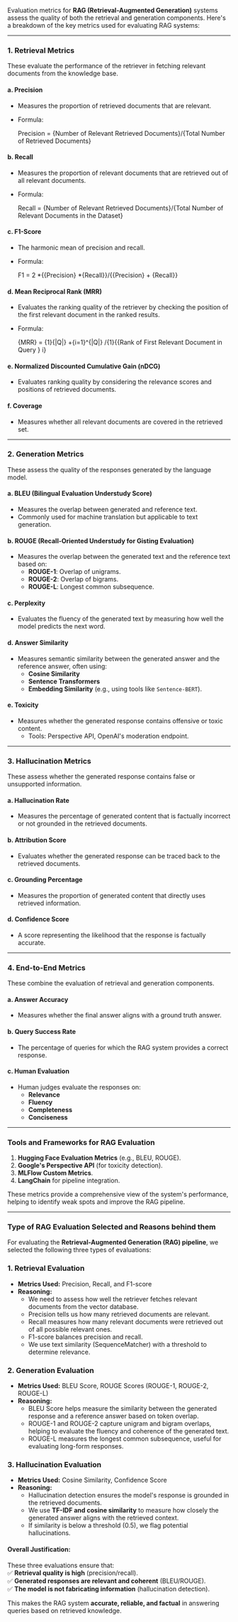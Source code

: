 Evaluation metrics for **RAG (Retrieval-Augmented Generation)** systems assess the quality of both the retrieval and generation components. Here's a breakdown of the key metrics used for evaluating RAG systems:

---

### 1. **Retrieval Metrics**
These evaluate the performance of the retriever in fetching relevant documents from the knowledge base.

#### a. **Precision**
- Measures the proportion of retrieved documents that are relevant.
- Formula:  
  
  Precision = {Number of Relevant Retrieved Documents}/{Total Number of Retrieved Documents}
  

#### b. **Recall**
- Measures the proportion of relevant documents that are retrieved out of all relevant documents.
- Formula:  
  
  Recall = {Number of Relevant Retrieved Documents}/{Total Number of Relevant Documents in the Dataset}
  

#### c. **F1-Score**
- The harmonic mean of precision and recall.
- Formula:  
  
  F1 = 2 *{{Precision} *{Recall}}/{{Precision} + {Recall}}
  

#### d. **Mean Reciprocal Rank (MRR)**
- Evaluates the ranking quality of the retriever by checking the position of the first relevant document in the ranked results.
- Formula:  
  
  {MRR} = {1}{|Q|} +{i=1}^{|Q|} /{1}{{Rank of First Relevant Document in Query } i}
  

#### e. **Normalized Discounted Cumulative Gain (nDCG)**
- Evaluates ranking quality by considering the relevance scores and positions of retrieved documents.

#### f. **Coverage**
- Measures whether all relevant documents are covered in the retrieved set.

---

### 2. **Generation Metrics**
These assess the quality of the responses generated by the language model.

#### a. **BLEU (Bilingual Evaluation Understudy Score)**
- Measures the overlap between generated and reference text.
- Commonly used for machine translation but applicable to text generation.

#### b. **ROUGE (Recall-Oriented Understudy for Gisting Evaluation)**
- Measures the overlap between the generated text and the reference text based on:
  - **ROUGE-1**: Overlap of unigrams.
  - **ROUGE-2**: Overlap of bigrams.
  - **ROUGE-L**: Longest common subsequence.

#### c. **Perplexity**
- Evaluates the fluency of the generated text by measuring how well the model predicts the next word.

#### d. **Answer Similarity**
- Measures semantic similarity between the generated answer and the reference answer, often using:
  - **Cosine Similarity**
  - **Sentence Transformers**
  - **Embedding Similarity** (e.g., using tools like `Sentence-BERT`).

#### e. **Toxicity**
- Measures whether the generated response contains offensive or toxic content.
  - Tools: Perspective API, OpenAI's moderation endpoint.

---

### 3. **Hallucination Metrics**
These assess whether the generated response contains false or unsupported information.

#### a. **Hallucination Rate**
- Measures the percentage of generated content that is factually incorrect or not grounded in the retrieved documents.

#### b. **Attribution Score**
- Evaluates whether the generated response can be traced back to the retrieved documents.

#### c. **Grounding Percentage**
- Measures the proportion of generated content that directly uses retrieved information.

#### d. **Confidence Score**
- A score representing the likelihood that the response is factually accurate.

---

### 4. **End-to-End Metrics**
These combine the evaluation of retrieval and generation components.

#### a. **Answer Accuracy**
- Measures whether the final answer aligns with a ground truth answer.

#### b. **Query Success Rate**
- The percentage of queries for which the RAG system provides a correct response.

#### c. **Human Evaluation**
- Human judges evaluate the responses on:
  - **Relevance**
  - **Fluency**
  - **Completeness**
  - **Conciseness**

---

### Tools and Frameworks for RAG Evaluation
1. **Hugging Face Evaluation Metrics** (e.g., BLEU, ROUGE).
2. **Google's Perspective API** (for toxicity detection).
3. **MLFlow Custom Metrics**.
4. **LangChain** for pipeline integration.

These metrics provide a comprehensive view of the system's performance, helping to identify weak spots and improve the RAG pipeline.


---

### **Type of RAG Evaluation Selected and Reasons behind them**  
  
For evaluating the **Retrieval-Augmented Generation (RAG) pipeline**, we selected the following three types of evaluations:  

### **1. Retrieval Evaluation**  
- **Metrics Used:** Precision, Recall, and F1-score  
- **Reasoning:**  
  - We need to assess how well the retriever fetches relevant documents from the vector database.  
  - Precision tells us how many retrieved documents are relevant.  
  - Recall measures how many relevant documents were retrieved out of all possible relevant ones.  
  - F1-score balances precision and recall.  
  - We use text similarity (SequenceMatcher) with a threshold to determine relevance.  

### **2. Generation Evaluation**  
- **Metrics Used:** BLEU Score, ROUGE Scores (ROUGE-1, ROUGE-2, ROUGE-L)  
- **Reasoning:**  
  - BLEU Score helps measure the similarity between the generated response and a reference answer based on token overlap.  
  - ROUGE-1 and ROUGE-2 capture unigram and bigram overlaps, helping to evaluate the fluency and coherence of the generated text.  
  - ROUGE-L measures the longest common subsequence, useful for evaluating long-form responses.  

### **3. Hallucination Evaluation**  
- **Metrics Used:** Cosine Similarity, Confidence Score  
- **Reasoning:**  
  - Hallucination detection ensures the model's response is grounded in the retrieved documents.  
  - We use **TF-IDF and cosine similarity** to measure how closely the generated answer aligns with the retrieved context.  
  - If similarity is below a threshold (0.5), we flag potential hallucinations.  

#### **Overall Justification:**  
These three evaluations ensure that:  
✅ **Retrieval quality is high** (precision/recall).  
✅ **Generated responses are relevant and coherent** (BLEU/ROUGE).  
✅ **The model is not fabricating information** (hallucination detection).  

This makes the RAG system **accurate, reliable, and factual** in answering queries based on retrieved knowledge.